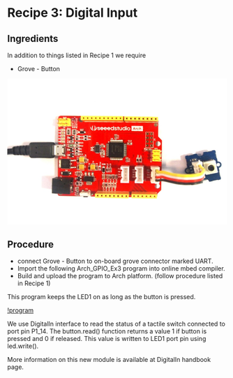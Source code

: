# Recipe 3: Digital Input #

## Ingredients ##

In addition to things listed in Recipe 1 we require

* Grove - Button

![Digital Input](figures/digital_input.jpg)

## Procedure

* connect Grove - Button to on-board grove connector marked UART.
* Import the following Arch_GPIO_Ex3 program into online mbed compiler.
* Build and upload the program to Arch platform. (follow procedure listed in Recipe 1)

This program keeps the LED1 on as long as the button is pressed.

[!program](users/viswesr/code/Arch_GPIO_Ex3)

We use DigitalIn interface to read the status of a tactile switch connected to port pin P1_14.
The button.read() function returns a value 1 if button is pressed and 0 if released. 
This value is written to LED1 port pin using led.write().

More information on this new module is available at DigitalIn handbook page.